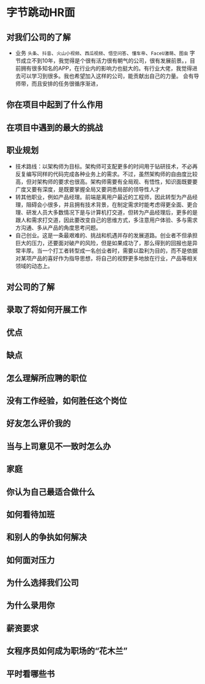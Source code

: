 # 字节跳动HR面

## 对我们公司的了解

- 业务
`头条`、`抖音`、`火山小视频`、`西瓜视频`、`悟空问答`、`懂车帝`、`FaceU激萌`、`图虫`
字节成立不到10年，我觉得是个很有活力很有朝气的公司，很有发展前景。，目前拥有很多知名的APP，在行业内的影响力也挺大的。有行业大佬，我觉得进去可以学习到很多。我也希望加入这样的公司，能贡献出自己的力量。
会有导师带，而且安排的任务很循序渐进，


## 你在项目中起到了什么作用

## 在项目中遇到的最大的挑战

## 职业规划

- 技术路线：以架构师为目标。架构师可支配更多的时间用于钻研技术，不必再反复编写同样的代码完成各种业务上的需求。不过，虽然架构师的自由度比较高，但对架构师的要求也很高。架构师需要有全局观、有悟性，知识面既要要广度又要有深度，是既要掌握全局又要洞悉局部的领导性人才
- 转其他职业，例如产品经理。前端是离用户最近的工程师，因此转型为产品经理，阻碍会小很多，并且拥有技术背景，在制定需求时能考虑得更全面、更合理、研发人员大多数情况下是与计算机打交道，但转为产品经理后，更多的是跟人和需求打交道，因此要改变自己的思维方式，多注意用户体验、多与需求方沟通、多从产品的角度思考问题。
- 自己创业。这是一条最艰难的、挑战和机遇并存的发展道路。创业者不但承担巨大的压力，还要面对破产的风险，但是如果成功了，那么得到的回报也是异常丰厚。当一个打工者转型成一名创业者时，需要以盈利为目的，而不是依据对某项产品的喜好作为指导思想，将自己的视野更多地放在行业，产品等相关领域的动态上。

## 对公司的了解

## 录取了将如何开展工作

## 优点

## 缺点

## 怎么理解所应聘的职位

## 没有工作经验，如何胜任这个岗位

## 好友怎么评价我的

## 当与上司意见不一致时怎么办

## 家庭

## 你认为自己最适合做什么

## 如何看待加班

## 和别人的争执如何解决

## 如何面对压力

## 为什么选择我们公司

## 为什么录用你

## 薪资要求

## 女程序员如何成为职场的“花木兰”

## 平时看哪些书

